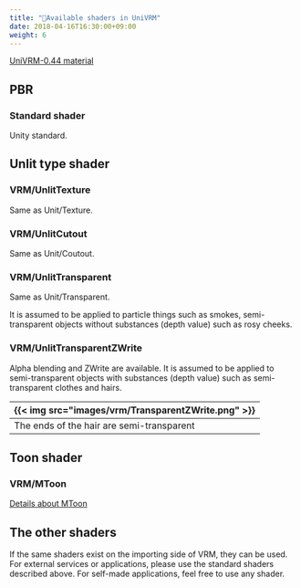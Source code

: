 ```yaml
---
title: "📁Available shaders in UniVRM"
date: 2018-04-16T16:30:00+09:00
weight: 6
---
```


[UniVRM-0.44 material](../univrm_shaders_044/) 

## PBR
### Standard shader
Unity standard.

## Unlit type shader
### VRM/UnlitTexture
Same as Unit/Texture.
### VRM/UnlitCutout
Same as Unit/Coutout.
### VRM/UnlitTransparent
Same as Unit/Transparent.

It is assumed to be applied to particle things such as smokes, semi-transparent objects without substances (depth value) such as rosy cheeks.

### VRM/UnlitTransparentZWrite
Alpha blending and ZWrite are available. It is assumed to be applied to semi-transparent objects with substances (depth value) such as semi-transparent clothes and hairs.

|{{< img src="images/vrm/TransparentZWrite.png" >}}|
|-----|
|The ends of the hair are semi-transparent|

## Toon shader
### VRM/MToon
[Details about MToon](../mtoon)

## The other shaders
If the same shaders exist on the importing side of VRM, they can be used.
For external services or applications, please use the standard shaders described above.
For self-made applications, feel free to use any shader.